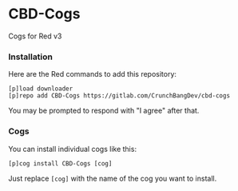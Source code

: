 # CBD-Cogs
Cogs for Red v3


### Installation

Here are the Red commands to add this repository:
```
[p]load downloader
[p]repo add CBD-Cogs https://gitlab.com/CrunchBangDev/cbd-cogs
```

You may be prompted to respond with "I agree" after that.


### Cogs

You can install individual cogs like this:
```
[p]cog install CBD-Cogs [cog]
```

Just replace `[cog]` with the name of the cog you want to install.
